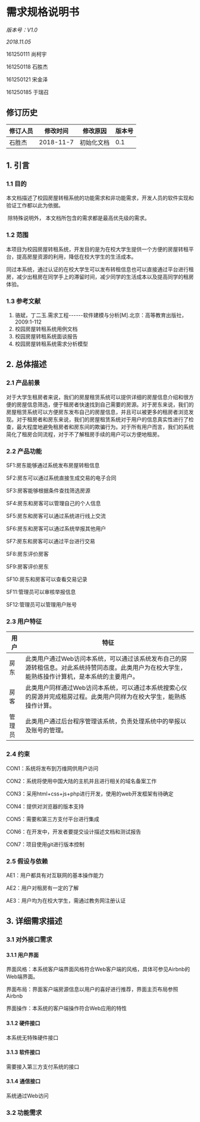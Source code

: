 # 需求规格说明书

*版本号：V1.0*

*2018.11.05*

161250111 尚柯宇

161250118 石胜杰

161250121 宋金泽

161250185 于瑞召

## 修订历史

| 修订人员 | 修改时间  | 修改原因   | 版本号 |
| -------- | --------- | ---------- | ------ |
| 石胜杰   | 2018-11-7 | 初始化文档 | 0.1    |

## 1. 引言

### 1.1 目的

​	本文档描述了校园房屋转租系统的功能需求和非功能需求，开发人员的软件实现和验证工作都以此为依据。

​	除特殊说明外， 本文档所包含的需求都是最高优先级的需求。

### 1.2 范围

​	本项目为校园房屋转租系统，开发目的是为在校大学生提供一个方便的房屋转租平台，提高房屋资源的利用，降低在校大学生的生活成本。

​	同过本系统，通过认证的在校大学生可以发布转租信息也可以直接通过平台进行租房，减少出租房在同学手上的滞留时间，减少同学的生活成本以及提高同学的租房体验。

### 1.3 参考文献

1. 骆斌，丁二玉.需求工程------软件建模与分析[M].北京：高等教育出版社，2009:1-112
2. 校园房屋转租系统用例文档
3. 校园房屋转租系统面谈报告
4. 校园房屋转租系统需求分析模型



## 2. 总体描述

### 2.1 产品前景

​	对于大学生租房者来说，我们的房屋租赁系统可以提供详细的房屋信息介绍和很方便的房屋信息筛选，便于租房者快速找到自己需要的房源。对于房东来说，我们的房屋租赁系统可以方便房东发布自己的房屋信息，并且可以被更多的租房者浏览发现。对于租房者和房东来说，我们的房屋租赁系统对于用户的信息真实性进行了检查，最大程度地避免租房者和房东间的欺骗行为。对于所有用户而言，我们的系统简化了租房合同流程，对于不了解租房手续的用户可以方便地租房。

### 2.2 产品功能

SF1:房东能够通过系统发布房屋转租信息

SF2:房东可以通过系统直接生成交易的电子合同

SF3:房客能够根据条件查找筛选房源

SF4:房东和房客可以管理自己的个人信息

SF5:房东和房客可以通过系统进行线上交流

SF6:房东和房客可以通过系统举报其他用户

SF7:房东和房客可以通过平台进行交易

SF8:房东评价房客

SF9:房客评价房东

SF10:房东和房客可以查看交易记录

SF11:管理员可以审核举报信息

SF12:管理员可以管理用户账号

### 2.3 用户特征

| 用户   | 特征                                                         |
| ------ | ------------------------------------------------------------ |
| 房东   | 此类用户通过Web访问本系统，可以通过该系统发布自己的房源转租信息。对此系统持赞同态度。此类用户为在校大学生，能熟练操作计算机，是本系统的主要用户。 |
| 房客   | 此类用户同样通过Web访问本系统，可以通过本系统搜索心仪的房源并完成租房过程。此类用户同样为在校大学生，能熟练操作计算。 |
| 管理员 | 此类用户通过后台程序管理该系统，负责处理系统中的举报以及账号的管理。 |

### 2.4 约束

CON1：系统将发布到万维网供用户访问

CON2：系统将使用中国大陆的主机并且进行相关的域名备案工作

CON3：采用html+css+js+php进行开发，使用的web开发框架有待确定

CON4：提供对浏览器的版本支持

CON5：需要和第三方支付平台进行集成

CON6：在开发中，开发者要提交设计描述文档和测试报告

CON7：项目使用git进行版本控制

### 2.5 假设与依赖

AE1：用户都具有对互联网的基本操作能力

AE2：用户对租房有一定的了解

AE3：用户均为在校大学生，需通过教务网注册认证



## 3. 详细需求描述

### 3.1 对外接口需求

#### 3.1.1 用户界面

界面风格：本系统客户端界面风格符合Web客户端的风格，具体可参见Airbnb的Web端界面。

界面布局：界面客户端房源信息以用户的喜好进行推荐，界面主页布局参照Airbnb

界面操作：本系统的客户端操作符合Web应用的特性

#### 3.1.2 硬件接口

本系统无特殊硬件接口

#### 3.1.3 软件接口

需要接入第三方支付系统的接口

#### 3.1.4 通信接口

系统通过Web访问

### 3.2 功能需求